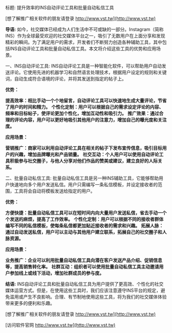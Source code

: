 标题: 提升效率的INS自动评论工具和批量自动私信工具

[想了解推广相关软件的朋友请登录 http://www.vst.tw](http://www.vst.tw)

**导语:**
如今，社交媒体已经成为人们生活中不可或缺的一部分。Instagram（简称INS）作为全球最受欢迎的社交媒体平台之一，吸引了无数用户在上面分享和发现精彩的瞬间。为了满足用户的需求，开发者们不断努力创造各种辅助工具，其中包括INS自动评论工具和批量自动私信工具。本文将介绍这些工具的优势和应用场景。

一、INS自动评论工具:
INS自动评论工具是一种智能化软件，可以帮助用户自动发送评论。它使用先进的机器学习和自然语言处理技术，根据用户设定的规则和关键词，自动生成符合语境的评论，并将其发送到指定的帖子上。

**优势：**

**提高效率：相比手动一个个地留言，自动评论工具可以快速地生成大量评论，节省了用户的时间和精力。**
**个性化定制：用户可以根据自己的需求设定评论的内容、频率和目标帖子，使评论更加个性化，增加互动性和吸引力。**
**推广效果：通过合理的评论内容，用户可以更好地吸引其他用户的注意力，增加自己的曝光度和关注度。**

**应用场景：**

**营销推广：商家可以利用自动评论工具在相关的帖子下发布宣传信息，吸引目标用户的兴趣，增加品牌曝光和产品销量。**
**社交互动：个人用户可以使用自动评论工具积极参与社交圈子，与他人分享对他们作品的赞美或建议，建立良好的人际关系。**

二、批量自动私信工具:
批量自动私信工具是另一种INS辅助工具，它能够帮助用户快速地向多个用户发送私信。用户只需编写一条私信模板，并设定接收者的范围，工具将会自动将模板发送给指定的用户。

**优势：**

**方便快捷：批量自动私信工具可以在短时间内向大量用户发送私信，省去手动一个个发送的麻烦，提高了工作效率。**
**个性化定制：用户可以根据不同的接收者群体编写不同的私信模板，使每条私信都更加贴近接收者的需求和兴趣。**
**拓展人脉：通过自动发送私信，用户可以主动与其他用户建立联系，拓展自己的社交圈子和人脉资源。**

**应用场景：**

**业务推广：企业可以利用批量自动私信工具向潜在客户发送产品介绍、促销信息等，提高销售转化率。**
**社群互动：组织者可以使用批量自动私信工具主动邀请用户参加线上或线下活动，增加社群成员的参与度。**

**结语:**
INS自动评论工具和批量自动私信工具为用户提供了更高效、个性化的社交媒体运营方式。但是，在使用这些工具时，我们应该注意遵守INS平台的规定，避免滥用或产生不良影响。合理、有节制地使用这些工具，将为我们的社交媒体体验带来更多的便利和乐趣。

[想了解推广相关软件的朋友请登录 http://www.vst.tw](http://www.vst.tw)


[访问软件官网 http://www.vst.tw](http://www.vst.tw)
